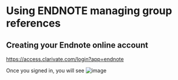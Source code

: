 # Using ENDNOTE managing group references
## Creating your Endnote online account

https://access.clarivate.com/login?app=endnote

Once you signed in, you will see 
![image](https://github.com/CHWR-NCSTATE/Reference/assets/10136512/6f25d69f-f526-49d6-9f59-3b5299494807)


